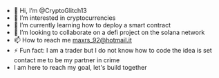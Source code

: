 - 👋 Hi, I’m @CryptoGlitch13
- 👀 I’m interested in cryptocurrencies
- 🌱 I’m currently learning how to deploy a smart contract
- 💞️ I’m looking to collaborate on a defi project on the solana network
- 📫 How to reach me maxrs_92@hotmail.it
- ⚡ Fun fact: I am a trader but I do not know how to code the idea is set contact me to be my partner in crime
- I am here to reach my goal, let's build together
<!---
CryptoGlitch13/CryptoGlitch13 is a ✨ special ✨ repository because its `README.md` (this file) appears on your GitHub profile.
You can click the Preview link to take a look at your changes.
--->
